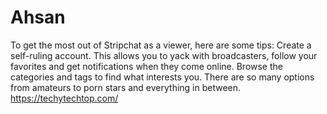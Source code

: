 # Ahsan
To get the most out of Stripchat as a viewer, here are some tips:  Create a self-ruling account. This allows you to yack with broadcasters, follow your favorites and get notifications when they come online.  Browse the categories and tags to find what interests you. There are so many options from amateurs to porn stars and everything in between. https://techytechtop.com/ 
